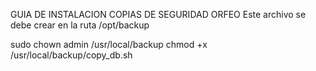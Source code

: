 GUIA DE INSTALACION COPIAS DE SEGURIDAD ORFEO
Este archivo se debe crear en la ruta /opt/backup

sudo chown admin /usr/local/backup
chmod +x /usr/local/backup/copy_db.sh
